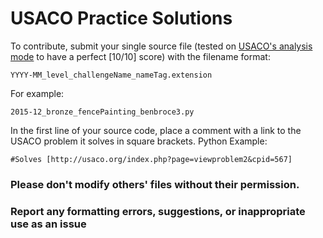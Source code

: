 # USACO Practice Solutions

To contribute, submit your single source file (tested on [USACO's analysis mode](usaco.org) to have a perfect [10/10] score) with the filename format:

`YYYY-MM_level_challengeName_nameTag.extension`

For example:

`2015-12_bronze_fencePainting_benbroce3.py`

In the first line of your source code, place a comment with a link to the USACO problem it solves in square brackets.
Python Example:

`#Solves [http://usaco.org/index.php?page=viewproblem2&cpid=567]`

### Please don't modify others' files without their permission.
### Report any formatting errors, suggestions, or inappropriate use as an issue
